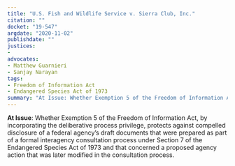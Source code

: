 ```yaml
---
title: "U.S. Fish and Wildlife Service v. Sierra Club, Inc."
citation: ""
docket: "19-547"
argdate: "2020-11-02"
publishdate: ""
justices:
- 
advocates:
- Matthew Guarnieri
- Sanjay Narayan
tags:
- Freedom of Information Act
- Endangered Species Act of 1973
summary: "At Issue: Whether Exemption 5 of the Freedom of Information Act, by incorporating the deliberative process privilege, protects against compelled disclosure of a federal agency’s draft documents that were prepared as part of a formal interagency consultation process under Section 7 of the Endangered Species Act of 1973 and that concerned a proposed agency action that was later modified in the consultation process."
---
```

**At Issue**: Whether Exemption 5 of the Freedom of Information Act, by incorporating the deliberative process privilege, protects against compelled disclosure of a federal agency’s draft documents that were prepared as part of a formal interagency consultation process under Section 7 of the Endangered Species Act of 1973 and that concerned a proposed agency action that was later modified in the consultation process.